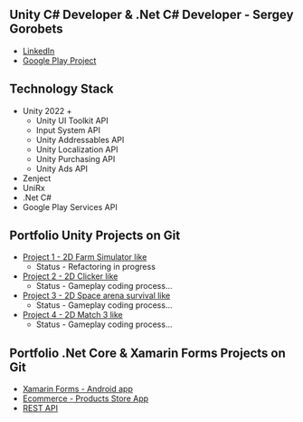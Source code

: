 ## Unity C# Developer & .Net C# Developer - Sergey Gorobets
<ul>
  <li><a href="https://www.linkedin.com/in/sergey-gorobets-657a4220a/">LinkedIn</a></li>
  <li><a href="https://play.google.com/store/apps/details?id=com.InsomniaStudio.FitPlus&hl=en">Google Play Project</a></li>
</ul>

## Technology Stack
<ul>
  <li>Unity 2022 +
    <ul>
      <li>Unity UI Toolkit API</li>
      <li>Input System API</li>
      <li>Unity Addressables API</li>
      <li>Unity Localization API</li>
      <li>Unity Purchasing API</li>
      <li>Unity Ads API</li>
    </ul>
  </li>
  <li>Zenject</li>
  <li>UniRx</li>
  <li>.Net C#</li>
  <li>Google Play Services API</li>
</ul>

## Portfolio Unity Projects on Git
<ul>
  <li><a href="https://github.com/Westtly25/Farm-Simulator-Like-Unity-2022.3-Zenject">Project 1 - 2D Farm Simulator like</a>
    <ul>
      <li>Status - Refactoring in progress</li>
    </ul>
  </li>
  <li><a href="https://github.com/Westtly25/Clicker-Like-Unity2022-Zenject">Project 2 - 2D Clicker like</a>
  <ul>
      <li>Status - Gameplay coding process...</li>
    </ul></li>
  <li><a href="https://github.com/Westtly25/Space-Invaders-Unity2022-Zenject">Project 3 - 2D Space arena survival like</a>
  <ul>
      <li>Status - Gameplay coding process...</li>
    </ul></li>
  <li><a href="https://github.com/Westtly25/Potion-Match-3-Unity-2022-Zenject-Unity-Addressables">Project 4 - 2D Match 3 like</a>
  <ul>
      <li>Status - Gameplay coding process...</li>
    </ul></li>
</ul>

## Portfolio .Net Core & Xamarin Forms Projects on Git
<ul>
  <li><a href="https://play.google.com/store/apps/details?id=com.InsomniaStudio.FitPlus&hl=en">Xamarin Forms - Android app</a></li>
  <li><a href="https://github.com/Westtly25/ProductStoreApp">Ecommerce - Products Store App</a></li>
  <li><a href="https://github.com/Westtly25/Notes.Backend">REST API</a></li>
</ul>

